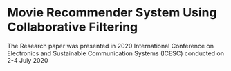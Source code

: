 # Movie Recommender System Using Collaborative Filtering
The Research paper was presented in 2020 International Conference on Electronics and Sustainable Communication Systems (ICESC) conducted on 2-4 July 2020
